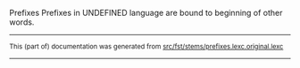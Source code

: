 Prefixes
Prefixes in UNDEFINED language are bound to beginning of other words.

* * *

<small>This (part of) documentation was generated from [src/fst/stems/prefixes.lexc.original.lexc](https://github.com/giellalt/lang-moh/blob/main/src/fst/stems/prefixes.lexc.original.lexc)</small>

---

